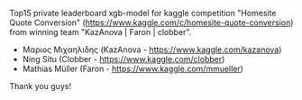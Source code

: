Top15 private leaderboard xgb-model for kaggle competition "Homesite Quote Conversion"
(https://www.kaggle.com/c/homesite-quote-conversion) from winning team "KazAnova | Faron | clobber".

* Μαριος Μιχαηλιδης (KazAnova - https://www.kaggle.com/kazanova)
* Ning Situ (Clobber - https://www.kaggle.com/clobber)
* Mathias Müller (Faron - https://www.kaggle.com/mmueller)

Thank you guys!
